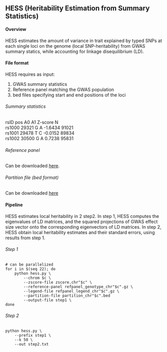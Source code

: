 ## HESS (Heritability Estimation from Summary Statistics)

#### Overview

HESS estimates the amount of variance in trait explained by typed SNPs at
each single loci on the genome (local SNP-heritability) from GWAS summary
statics, while accounting for linkage disequilibrium (LD).

#### File format

HESS requires as input: <br/>
1. GWAS summary statistics <br/>
2. Reference panel matching the GWAS population <br/>
3. bed files specifying start and end positions of the loci

###### Summary statistics

rsID pos A0 A1 Z-score N <br/>
rs1000 29321 G A -1.6434 91021 <br/>
rs1001 29478 T C -0.0152 89834 <br/>
rs1002 30500 G A 0.7238 95831 <br/>

###### Reference panel

Can be downloaded [here](https://drive.google.com/open?id=0B0OmLzMQAvWqT3pnTUhtaTBKbDA).

###### Partition file (bed format)

Can be downloaded [here](https://bitbucket.org/nygcresearch/ldetect-data/src)

#### Pipeline

HESS estimates local heritability in 2 step2. In step 1, HESS computes
the eigenvalues of LD matrices, and the squared projections of GWAS effect
size vector onto the corresponding eigenvectors of LD matrices. In step 2,
HESS obtain local heritability estimates and their standard errors, using
results from step 1.

###### Step 1
```{r, engine='sh', count_lines}
# can be parallelized
for i in $(seq 22); do
    python hess.py \
        --chrom $c \
        --zscore-file zscore.chr"$c" \
        --reference-panel refpanel_genotype_chr"$c".gz \
        --legend-file refpanel_legend_chr"$c".gz \
        --partition-file partition_chr"$c".bed
        --output-file step1 \
done
```

###### Step 2
```{r, engine='sh', count_lines}
python hess.py \
    --prefix step1 \
    --k 50 \
    --out step2.txt
```
